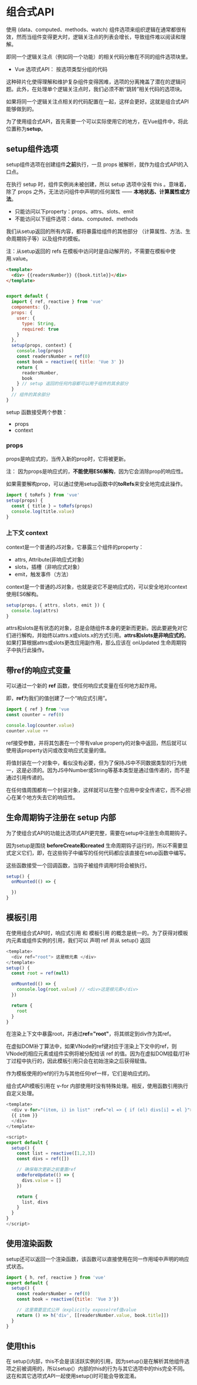 # 组合式API
使用 (data、computed、methods、watch) 组件选项来组织逻辑在通常都很有效，然而当组件变得更大时，逻辑关注点的列表会增长，导致组件难以阅读和理解。

即同一个逻辑关注点（例如同一个功能）的相关代码分散在不同的组件选项块里。

- Vue 选项式API： 按选项类型分组的代码

这种碎片化使得理解和维护复杂组件变得困难，选项的分离掩盖了潜在的逻辑问题。此外，在处理单个逻辑关注点时，我们必须不断“跳转”相关代码的选项块。

如果将同一个逻辑关注点相关的代码配置在一起，这样会更好。这就是组合式API能够做到的。

为了使用组合式API，首先需要一个可以实际使用它的地方，在Vue组件中，将此位置称为**setup**。

## setup组件选项
setup组件选项在创建组件**之前**执行，一旦 props 被解析，就作为组合式API的入口点。

在执行 setup 时，组件实例尚未被创建，所以 setup 选项中没有 this 。意味着，除了 props 之外，无法访问组件中声明的任何属性 —— **本地状态、计算属性或方法**。

- 只能访问以下property：props、attrs、slots、emit
- 不能访问以下组件选项：data、computed、methods

我们从setup返回的所有内容，都将暴露给组件的其他部分 （计算属性、方法、生命周期钩子等）以及组件的模板。

注：从setup返回的 refs 在模板中访问时是自动解开的，不需要在模板中使用.value。

```html
<template>
  <div> {{readersNumber}} {{book.title}}</div>
</template>
```

```javascript

export default {
  import { ref, reactive } from 'vue'
  components: {},
  props: {
    user: {
      type: String,
      required: true
    }
  },
  setup(props, context) {
    console.log(props)
    const readersNumber = ref(0)
    const book = reactive({ title: 'Vue 3' })
    return {
      readersNumber,
      book
    } // setup 返回的任何内容都可以用于组件的其余部分
  }
  // 组件的其余部分
}
```

setup 函数接受两个参数：
- props
- context

### props
props是响应式的，当传入新的prop时，它将被更新。

注： 因为props是响应式的，**不能使用ES6解构**，因为它会消除prop的响应性。

如果需要解构prop，可以通过使用setup函数中的**toRefs**来安全地完成此操作。

```javascript
import { toRefs } from 'vue'
setup(props) {
  const { title } = toRefs(props)
  console.log(title.value)
}
```
### 上下文 context

context是一个普通的JS对象，它暴露三个组件的property：

- attrs, Attribute(非响应式对象)
- slots，插槽（非响应式对象）
- emit，触发事件（方法）

context是一个普通的JS对象，也就是说它不是响应式的，可以安全地对context使用ES6解构。
```javascript
setup(props，{ attrs, slots, emit }) {
  console.log(attrs)
}
```
attrs和slots是有状态的对象，总是会随组件本身的更新而更新。因此要避免对它们进行解构，并始终以attrs.x或slots.x的方式引用。**attrs和slots是非响应式的**。如果打算根据attrs或slots更改应用副作用，那么应该在 onUpdated 生命周期钩子中执行此操作。

## 带ref的响应式变量
可以通过一个新的 **ref** 函数，使任何响应式变量在任何地方起作用。

即，**ref**为我们的值创建了一个“响应式引用”。

```javascript
import { ref } from 'vue
const counter = ref(0)

console.log(counter.value)
counter.value ++
```
ref接受参数，并将其包裹在一个带有value property的对象中返回，然后就可以使用该property访问或改变响应式变量的值。

将值封装在一个对象中，看似没有必要，但为了保持JS中不同数据类型的行为统一，这是必须的。因为JS中Number或String等基本类型是通过值传递的，而不是通过引用传递的。

在任何值周围都有一个封装对象，这样就可以在整个应用中安全传递它，而不必担心在某个地方失去它的响应性。

## 生命周期钩子注册在 setup 内部
为了使组合式API的功能比选项式API更完整，需要在setup中注册生命周期钩子。

因为setup是围绕 **beforeCreate和created** 生命周期钩子运行的，所以不需要显式定义它们，即，在这些钩子中编写的任何代码都应该直接在setup函数中编写。

这些函数接受一个回调函数，当钩子被组件调用时将会被执行。
```javascript
setup() {
  onMounted(() => {

  })
}
```

## 模板引用
在使用组合式API时，响应式引用 和 模板引用 的概念是统一的。为了获得对模板内元素或组件实例的引用，我们可以 声明 ref 并从 setup() 返回

```javascript
<template>
  <div ref="root"> 这是根元素 </div>
</template>
setup() {
  const root = ref(null)

  onMounted(() => {
    console.log(root.value) // <div>这是根元素</div>
  })

  return {
    root
  }
}
```
在渲染上下文中暴露root，并通过**ref="root"**，将其绑定到div作为其ref。

在虚拟DOM补丁算法中，如果VNode的ref键对应于渲染上下文中的ref，则VNode的相应元素或组件实例将被分配给该 ref 的值。因为在虚拟DOM挂载/打补丁过程中执行的，因此模板引用只会在初始渲染之后获得赋值。

作为模板使用的ref的行为与其他任何ref一样，它们是响应式的。

组合式API模板引用在 v-for 内部使用时没有特殊处理。相反，使用函数引用执行自定义处理。

```javascript
<template>
  <div v-for="(item, i) in list" :ref="el => { if (el) divs[i] = el }">
  {{ item }}
  </div>
</template>

<script>
export default {
  setup() {
    const list = reactive([1,2,3])
    const divs = ref([])

    // 确保每次更新之前重置ref
    onBeforeUpdate(() => {
      divs.value = []
    })

    return {
      list, divs
    }
  }
}
</script>
```
## 使用渲染函数
setup还可以返回一个渲染函数，该函数可以直接使用在同一作用域中声明的响应式状态。

```javascript
import { h, ref, reactive } from 'vue'
export default {
  setup() {
    const readersNumber = ref(0)
    const book = reactive({title: 'Vue 3'})

    // 这里需要显式公开（explicitly expose)ref值value
    return () => h('div', [[readersNumber.value, book.title]])
  }
}
```

## 使用this
在 setup()内部，this不会是该活跃实例的引用，因为setup()是在解析其他组件选项之前被调用的，所以setup(）内部的this的行为与其它选项中的this完全不同。这在和其它选项式API一起使用setup()时可能会导致混淆。
